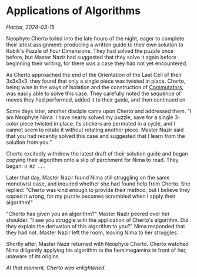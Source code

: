 # Applications of Algorithms

_Hactar, 2024-03-15_

Neophyte Cherto toiled into the late hours of the night, eager to complete their latest assignment: producing a written guide to their own solution to Rubik's Puzzle of Four Dimensions. They had solved the puzzle once before, but Master Nazir had suggested that they solve it again before beginning their writing, for there was a case they had not yet encountered.

As Cherto approached the end of the Orientation of the Last Cell of their 3x3x3x3, they found that only a single piece was twisted in place. Cherto, being wise in the ways of Isolation and the construction of [Commutators](/techniques/commutators.md), was easily able to solve this case. They carefully noted the sequence of moves they had performed, added it to their guide, and then continued on.

Some days later, another disciple came upon Cherto and addressed them. "I am Neophyte Nima. I have nearly solved my puzzle, save for a single 3-color piece twisted in place. Its stickers are permuted in a cycle, and I cannot seem to rotate it without rotating another piece. Master Nazir said that you had recently solved this case and suggested that I learn from the solution from you."

Cherto excitedly withdrew the latest draft of their solution guide and began copying their algorithm onto a slip of parchment for Nima to read. They began: `U R2 ...`

Later that day, Master Nazir found Nima still struggling on the same monotwist case, and inquired whether she had found help from Cherto. She replied: "Cherto was kind enough to provide their method, but I believe they copied it wrong, for my puzzle becomes scrambled when I apply their algorithm!"

"Cherto has given you an algorithm?" Master Nazir peered over her shoulder. "I see you struggle with the application of Cherto's algorithm. Did they explain the derivation of this algorithm to you?" Nima responded that they had not. Master Nazir left the room, leaving Nima to her struggles.

Shortly after, Master Nazir returned with Neophyte Cherto. Cherto watched Nima diligently applying his algorithm to the hemimegaminx in front of her, unaware of its origins.

_At that moment, Cherto was enlightened._
